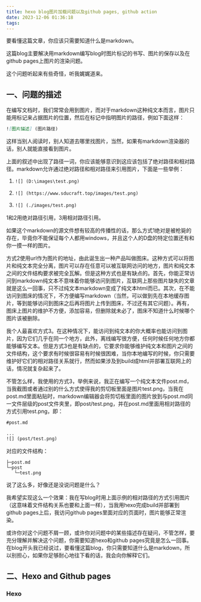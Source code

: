 ```yaml
---
title: hexo blog图片加载问题以及github pages, github action
date: 2023-12-06 01:36:18
tags:
---
```


要看懂这篇文章，你应该只需要知道什么是markdown。

这篇blog主要解决用markdown编写blog时图片标记的书写、图片的保存以及在github pages上图片的渲染问题。

这个问题听起来有些奇怪，听我娓娓道来。

## 一、问题的描述

在编写文档时，我们常常会用到图片，而对于markdown这种纯文本而言，图片只能用标记来占据图片的位置，然后在标记中指明图片的路径，例如下面这样：

```markdown
![图片描述] (图片路径)
```

这样当别人阅读时，别人知道去哪里找图片，当然，如果有markdown渲染器的话，别人就能直接看到图片。

上面的叙述中出现了路径一词，你应该能够意识到这应该包括了绝对路径和相对路径。markdown允许通过绝对路径和相对路径来引用图片，下面是一些举例：

1. ```markdown
   ![] (D:\images\test.png)
   ```

2. ```markdown
   ![] (https://www.sducraft.top/images/test.png)
   ```

3. ```markdown
   ![] (./images/test.png)
   ```

1和2用绝对路径引用，3用相对路径引用。

如果这个markdown的源文件想有较高的传播性的话，那么方式1绝对是被枪毙的存在，毕竟你不能保证每个人都用windows，并且这个人的D盘的特定位置还有和你一摸一样的图片。

方式2使用url作为图片的地址，由此诞生出一种产品叫做图床。这种方式可以将图片和纯文本完全分离，图片可以存在任意可以被互联网访问的地方，图片和纯文本之间的文件结构要求被完全瓦解。但是这种方式也是有缺点的。首先，你能正常访问到markdown纯文本不意味着你能够访问到图片，互联网上那些图片缺失的文章就是这么一回事，只不过纯文本markdown变成了纯文本html而已。其次，在不能访问到图床的情况下，不方便编写markdown（当然，可以做到先在本地缓存图片，等到能够访问到图床之后再将图片上传到图床，不过还有其它问题）。再有，图床上图片的维护不方便，添加容易，但删除就未必了，图床不知道什么时候哪个图片该被删除。

我个人最喜欢方式3。在这种情况下，能访问到纯文本的你大概率也能访问到图片，因为它们几乎在同一个地方，此外，离线编写很方便，任何时候任何地方你都能够编写文本。但是方式3也是有缺点的，它要求你能够维护纯文本和图片之间的文件结构，这个要求有时候很容易有时候很困难，当你本地编写的时候，你只需要维护好它们的相对路径关系就行，然而如果涉及到build成html并部署互联网上的话，情况就复杂起来了。

不管怎么样，我使用的方式3，举例来说，我正在编写一个纯文本文件post.md，当我截图或者通过别的什么方式使得我的剪切板里面是图片test.png，当我在post.md里面粘贴时，markdown编辑器会将剪切板里面的图片放到与post.md同一文件层级的post文件夹里，即post/test.png，并在post.md里面用相对路径的方式引用test.png，即：

```markdown
#post.md

...
![] (post/test.png)
```

对应的文件结构：

```
├─post.md
└─post
   └─test.png
```

说了这么多，好像还是没说问题是什么？

我希望实现这么一个效果：我在写blog时用上面示例的相对路径的方式引用图片（这意味着文件结构关系也要和上面一样），当我用hexo完成build并部署到github pages上后，我访问github pages里面对应的页面时，图片能够正常渲染。

或许你对这个问题不屑一顾，或许你对问题中的某些描述存在疑问，不管怎样，要充分理解并解决这个问题，你需要知道hexo和github pages究竟是怎么一回事。在blog开头我已经说过，要看懂这篇blog，你只需要知道什么是markdown，所以别担心，如果你足够耐心地往下看的话，我会向你解释它们。

## 二、Hexo and Github pages

### Hexo
